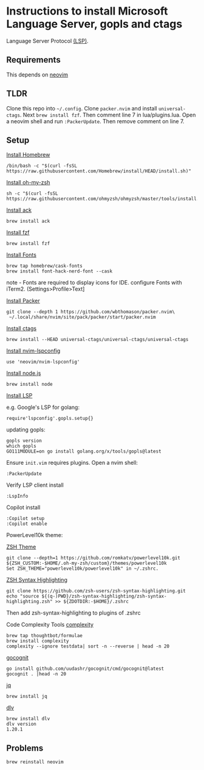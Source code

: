 # Instructions to install Microsoft Language Server, gopls and ctags

Language Server Protocol [(LSP)](https://microsoft.github.io/language-server-protocol/).

## Requirements

This depends on [neovim](https://neovim.io/)

## TLDR

Clone this repo into `~/.config`. Clone `packer.nvim` and install `universal-ctags`. Next `brew install fzf`.
Then comment line 7 in lua/plugins.lua. Open a neovim shell and run `:PackerUpdate`. Then remove comment on line 7.

## Setup

[Install Homebrew](https://brew.sh)
```
/bin/bash -c "$(curl -fsSL https://raw.githubusercontent.com/Homebrew/install/HEAD/install.sh)"
```

[Install oh-my-zsh](https://ohmyz.sh)
```
sh -c "$(curl -fsSL https://raw.githubusercontent.com/ohmyzsh/ohmyzsh/master/tools/install.sh)"
```

[Install ack](https://beyondgrep.com/install/)
```
brew install ack
```

[Install fzf](https://github.com/junegunn/fzf)
```
brew install fzf
```

[Install Fonts]()
```
brew tap homebrew/cask-fonts
brew install font-hack-nerd-font --cask
```
note - Fonts are required to display icons for IDE. configure Fonts with iTerm2. (Settings>Profile>Text]


[Install Packer](https://github.com/wbthomason/packer.nvim)

```
git clone --depth 1 https://github.com/wbthomason/packer.nvim\
 ~/.local/share/nvim/site/pack/packer/start/packer.nvim
```

[Install ctags](https://github.com/universal-ctags/ctags)

```
brew install --HEAD universal-ctags/universal-ctags/universal-ctags
```

[Install nvim-lspconfig](https://github.com/neovim/nvim-lspconfig)

```
use 'neovim/nvim-lspconfig'
```

[Install node.js](https://nodejs.org/en/)

```
brew install node
```

[Install LSP](https://github.com/neovim/nvim-lspconfig/blob/master/doc/server_configurations.md)

e.g. Google's LSP for golang:

```
require'lspconfig'.gopls.setup{}
```

updating gopls:
```
gopls version
which gopls
GO111MODULE=on go install golang.org/x/tools/gopls@latest
```
Ensure `init.vim` requires plugins. Open a nvim shell:

```
:PackerUpdate
```

Verify LSP client install
```
:LspInfo
```

Copilot install
```
:Copilot setup
:Copilot enable
```

PowerLevel10k theme:

[ZSH Theme](https://github.com/romkatv/powerlevel10k#oh-my-zsh)
```
git clone --depth=1 https://github.com/romkatv/powerlevel10k.git ${ZSH_CUSTOM:-$HOME/.oh-my-zsh/custom}/themes/powerlevel10k
Set ZSH_THEME="powerlevel10k/powerlevel10k" in ~/.zshrc.
```

[ZSH Syntax Highlighting](https://github.com/zsh-users/zsh-syntax-highlighting)
```
git clone https://github.com/zsh-users/zsh-syntax-highlighting.git
echo "source ${(q-)PWD}/zsh-syntax-highlighting/zsh-syntax-highlighting.zsh" >> ${ZDOTDIR:-$HOME}/.zshrc
```

Then add zsh-syntax-highlighting to plugins of .zshrc


Code Complexity Tools
[complexity](https://github.com/thoughtbot/complexity)
```
brew tap thoughtbot/formulae
brew install complexity
complexity --ignore testdata| sort -n --reverse | head -n 20
```

[gocognit](https://github.com/uudashr/gocognit)
```
go install github.com/uudashr/gocognit/cmd/gocognit@latest
gocognit . |head -n 20
```


[jq](https://stedolan.github.io/jq/)
```
brew install jq
```

[dlv]()
```
brew install dlv
dlv version
1.20.1
```

## Problems

```
brew reinstall neovim
```
